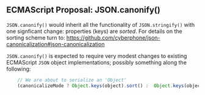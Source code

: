 ## ECMAScript Proposal: JSON.canonify()

`JSON.canonify()` would inherit all the functionality of `JSON.stringify()` with one signficant change: properties (keys) are *sorted*.
For details on the sorting scheme turn to: https://github.com/cyberphone/json-canonicalization#json-canonicalization

`JSON.canonify()` is expected to require very modest changes to existing ECMAScript `JSON` object implementations; possibly something along the following:

```js
    // We are about to serialize an 'Object'
    (canonicalizeMode ? Object.keys(object).sort() :  Object.keys(object)).forEach((key) => {
```
